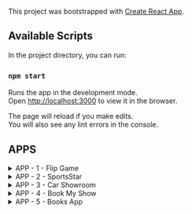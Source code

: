 This project was bootstrapped with [Create React App](https://github.com/facebook/create-react-app).

## Available Scripts

In the project directory, you can run:

### `npm start`

Runs the app in the development mode.<br />
Open [http://localhost:3000](http://localhost:3000) to view it in the browser.

The page will reload if you make edits.<br />
You will also see any lint errors in the console.

## APPS
<details>
  <summary>APP - 1 - Flip Game</summary>
  <br>
  This is a simple game of memory. Always a pair of card is flipped, and if those cards have same images below it, they would vanish. You can choose from a variety of categories to play the game. (Will add more features)<br>
  
  ## Highlights
  <ol>
  <li><b>Multiple options to start the game with</b><br><img width='50%' src='https://github.com/pruvi007/React-Apps/blob/master/readMe_imgs/animal_main.png'/></li>
  <li><b>Playing Screen (Same images gets blacked out)</b><br><img width='50%' src='https://github.com/pruvi007/React-Apps/blob/master/readMe_imgs/animal_2.png'/></li>
  </ol>
 
</details>

<details>
  <summary>APP - 2 - SportsStar</summary>
  <br>
  A simple sports Stars details SPA (single page APP) using React HTTPS module(using axios) and Routing. <br>
  
  ## Highlights
  <ol>
  <li><b>All Players</b><br><img width='50%' src='https://github.com/pruvi007/React-Apps/blob/master/readMe_imgs/Screenshot%20from%202020-07-29%2023-03-00.png'/></li>
  <li><b>Cricket Stars</b><br><img width='50%' src='https://github.com/pruvi007/React-Apps/blob/master/readMe_imgs/Screenshot%20from%202020-07-29%2023-03-03.png'/></li>
  <li><b>FootBall Stars</b><br><img width='50%' src='https://github.com/pruvi007/React-Apps/blob/master/readMe_imgs/Screenshot%20from%202020-07-29%2023-03-06.png'/></li>
  <li><b>Player Details</b><br><img width='50%' src='https://github.com/pruvi007/React-Apps/blob/master/readMe_imgs/Screenshot%20from%202020-07-29%2023-03-14.png'/></li>
  </ol>
 
</details>

<details>
  <summary>APP - 3 - Car Showroom</summary>
  <br>
  A Car Showroom App, with its own Node Server where all the API calls happen. It supports <b>GET, POST, PUT, DELETE</b> operations. Filtering of data based on QueryString is implemented in this App. Some cool animations on API Callback is also present.<br>
  
  ## Highlights
  <ol>
  <li><b>All Cars</b><br><img width='50%' src='https://github.com/pruvi007/React-Apps/blob/master/src/components/CarShowroom/images/cars-1.png'/></li>
  <li><b>Filter - Diesel</b><br><img width='50%' src='https://github.com/pruvi007/React-Apps/blob/master/src/components/CarShowroom/images/cars-2.png'/></li>
  <li><b>Filter - Diesel and Sedan</b><br><img width='50%' src='https://github.com/pruvi007/React-Apps/blob/master/src/components/CarShowroom/images/cars-3.png'/></li>
  <li><b>Filter - Diesel, Sedan, Price</b><br><img width='50%' src='https://github.com/pruvi007/React-Apps/blob/master/src/components/CarShowroom/images/cars-4.png'/></li>
  <li><b>Add Car Page</b><br><img width='50%' src='https://github.com/pruvi007/React-Apps/blob/master/src/components/CarShowroom/images/cars-5.png'/></li>
  <li><b>Loading Screen while API is returning Response</b><br><img width='50%' src='https://github.com/pruvi007/React-Apps/blob/master/src/components/CarShowroom/images/cars-6.png'/></li>
  </ol>
 
</details>

<details>
  <summary>APP - 4 - Book My Show</summary>
  <br>
  A Replica app of the Book My Show Portal. I have used some <b>Movies API's + Seat details API</b>. Its a complete flow where a user can book a seat for a show and get to the <b>payment page</b>. The UI is similar to the original Book My Show App.
  
  ## Highlights
  <ol>
  <li><b>Main Page-1</b><br><img width='50%' src='https://github.com/pruvi007/React-Apps/blob/master/src/components/BookMyShow/images/bms-1.png'/></li>
  <li><b>Main Page-2</b><br><img width='50%' src='https://github.com/pruvi007/React-Apps/blob/master/src/components/BookMyShow/images/bms-2.png'/></li>
  <li><b>Main Page-3</b><br><img width='50%' src='https://github.com/pruvi007/React-Apps/blob/master/src/components/BookMyShow/images/bms-3.png'/></li>
  <li><b>Select Time and Cinema Hall-1</b><br><img width='50%' src='https://github.com/pruvi007/React-Apps/blob/master/src/components/BookMyShow/images/bms-4.png'/></li>
  <li><b>Select Time and Cinema Hall-1</b><br><img width='50%' src='https://github.com/pruvi007/React-Apps/blob/master/src/components/BookMyShow/images/bms-5.png'/></li>
  <li><b>Seat Selection-1 (Greyed out Seats are already booked - recieved from API)</b><br><img width='50%' src='https://github.com/pruvi007/React-Apps/blob/master/src/components/BookMyShow/images/bms-6.png'/></li>
  <li><b>Seat Selection-2</b><br><img width='50%' src='https://github.com/pruvi007/React-Apps/blob/master/src/components/BookMyShow/images/bms-7.png'/></li>
  <li><b>Seat Selection-3</b><br><img width='50%' src='https://github.com/pruvi007/React-Apps/blob/master/src/components/BookMyShow/images/bms-8.png'/></li>
  <li><b>Payment Page</b><br><img width='50%' src='https://github.com/pruvi007/React-Apps/blob/master/src/components/BookMyShow/images/bms-9.png'/></li>
  </ol>
 
</details>


<details>
  <summary>APP - 5 - Books App</summary>
  <br>
  A Books App where I have used my own Node Server to fetch data via API Calls. This app supports <b>Pagination</b> t view the data. Lots of filter options available in this app. A Uniform dark UI is used.
  ## Highlights
  <ol>
  <li><b>Main Page-1</b><br><img width='50%' src='https://github.com/pruvi007/React-Apps/blob/master/src/components/Books/images/bok-1.png'/></li>
  <li><b>Main Page-2(Next and Previous button for Pagination)</b><br><img width='50%' src='https://github.com/pruvi007/React-Apps/blob/master/src/components/Books/images/bok-2.png'/></li>
  <li><b>Filtered Data-1(by Genre)</b><br><img width='50%' src='https://github.com/pruvi007/React-Apps/blob/master/src/components/Books/images/bok-3.png'/></li>
  <li><b>Filtered Data-2(By language and BestSeller)</b><br><img width='50%' src='https://github.com/pruvi007/React-Apps/blob/master/src/components/Books/images/bok-4.png'/></li>
  <li><b>Filtered Data-3</b><br><img width='50%' src='https://github.com/pruvi007/React-Apps/blob/master/src/components/Books/images/bok-5.png'/></li>
 
  </ol>
 
</details>



